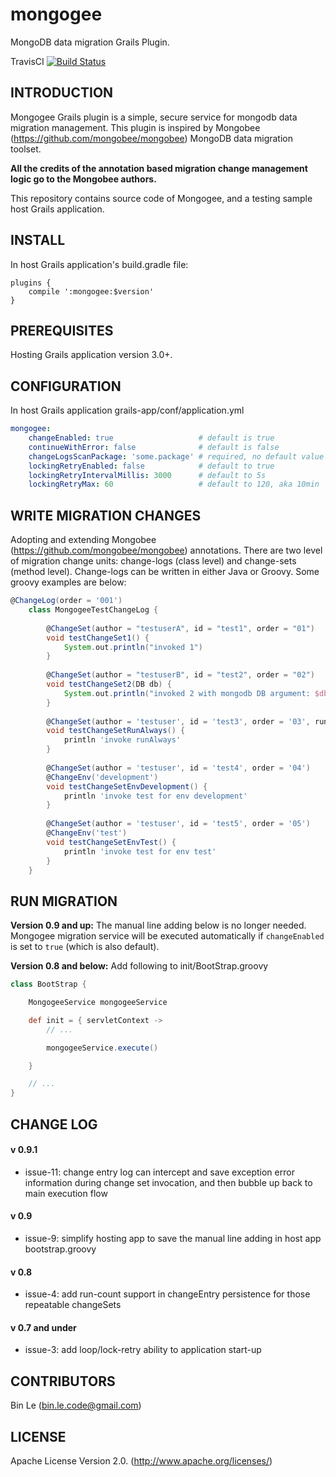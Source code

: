 # mongogee
MongoDB data migration Grails Plugin.

TravisCI [![Build Status](https://travis-ci.org/binlecode/mongogee.svg?branch=master)](https://travis-ci.org/binlecode/mongogee)
 
## INTRODUCTION 

Mongogee Grails plugin is a simple, secure service for mongodb data migration management.
This plugin is inspired by Mongobee (https://github.com/mongobee/mongobee) MongoDB data migration toolset.

**All the credits of the annotation based migration change management logic go to the Mongobee authors.**

This repository contains source code of Mongogee, and a testing sample host Grails application.

## INSTALL

In host Grails application's build.gradle file:

	plugins {
    	compile ':mongogee:$version'
	}


## PREREQUISITES

Hosting Grails application version 3.0+.


## CONFIGURATION

In host Grails application grails-app/conf/application.yml

```yaml
mongogee:
    changeEnabled: true 		          # default is true
    continueWithError: false 	          # default is false
    changeLogsScanPackage: 'some.package' # required, no default value
    lockingRetryEnabled: false            # default to true
    lockingRetryIntervalMillis: 3000      # default to 5s
    lockingRetryMax: 60                   # default to 120, aka 10min
```
	 	
## WRITE MIGRATION CHANGES

Adopting and extending Mongobee (https://github.com/mongobee/mongobee) annotations. There are two level of migration change units: change-logs (class level) and change-sets (method level).
Change-logs can be written in either Java or Groovy. Some groovy examples are below:

```groovy
@ChangeLog(order = '001')
	class MongogeeTestChangeLog {
	
	    @ChangeSet(author = "testuserA", id = "test1", order = "01")
	    void testChangeSet1() {
	        System.out.println("invoked 1")
	    }
	
	    @ChangeSet(author = "testuserB", id = "test2", order = "02")
	    void testChangeSet2(DB db) {
	        System.out.println("invoked 2 with mongodb DB argument: $db")
	    }
	
	    @ChangeSet(author = 'testuser', id = 'test3', order = '03', runAlways = true)
	    void testChangeSetRunAlways() {
	        println 'invoke runAlways'
	    }
	
	    @ChangeSet(author = 'testuser', id = 'test4', order = '04')
	    @ChangeEnv('development')
	    void testChangeSetEnvDevelopment() {
	        println 'invoke test for env development'
	    }
	
	    @ChangeSet(author = 'testuser', id = 'test5', order = '05')
	    @ChangeEnv('test')
	    void testChangeSetEnvTest() {
	        println 'invoke test for env test'
	    }
	}
```
	
    
## RUN MIGRATION

**Version 0.9 and up:** The manual line adding below is no longer needed. Mongogee migration service will be executed automatically if `changeEnabled` is set to `true` (which is also default).

**Version 0.8 and below:** Add following to init/BootStrap.groovy

```groovy
class BootStrap {

    MongogeeService mongogeeService

    def init = { servletContext ->
        // ...

        mongogeeService.execute()

    }

    // ...
}
```

## CHANGE LOG

#### v 0.9.1
- issue-11: change entry log can intercept and save exception error information during change set invocation, and then bubble up back to main execution flow  

#### v 0.9
- issue-9: simplify hosting app to save the manual line adding in host app bootstrap.groovy

#### v 0.8
- issue-4: add run-count support in changeEntry persistence for those repeatable changeSets

#### v 0.7 and under
- issue-3: add loop/lock-retry ability to application start-up



## CONTRIBUTORS

Bin Le (bin.le.code@gmail.com)


## LICENSE

Apache License Version 2.0. (http://www.apache.org/licenses/)


